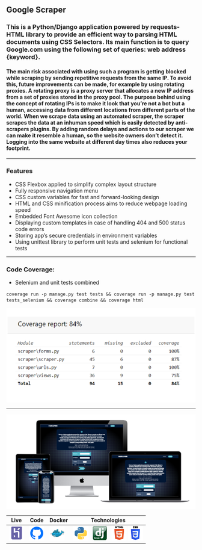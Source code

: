 ## Google Scraper
### This is a Python/Django application powered by requests-HTML library to provide an efficient way to parsing HTML documents using CSS Selectors. Its main function is to query Google.com using the following set of queries: web address {keyword}. 
#### The main risk associated with using such a program is getting blocked while scraping by sending repetitive requests from the same IP. To avoid this, future improvements can be made, for example by using rotating proxies. A rotating proxy is a proxy server that allocates a new IP address from a set of proxies stored in the proxy pool. The purpose behind using the concept of rotating IPs is to make it look that you’re not a bot but a human, accessing data from different locations from different parts of the world. When we scrape data using an automated scraper, the scraper scrapes the data at an inhuman speed which is easily detected by anti-scrapers plugins. By adding random delays and actions to our scraper we can make it resemble a human, so the website owners don’t detect it. Logging into the same website at different day times also reduces your footprint.
--------------------------------------------------

### Features
* CSS Flexbox applied to simplify complex layout structure
* Fully responsive navigation menu 
* CSS custom variables for fast and forward-looking design 
* HTML and CSS minification process aims to reduce webpage loading speed 
* Embedded Font Awesome icon collection 
* Displaying custom templates in case of handling 404 and 500 status code errors
* Storing app’s secure credentials in environment variables
* Using unittest library to perform unit tests and selenium for functional tests

--------------------------------------------------

### Code Coverage:
* Selenium and unit tests combined

```
coverage run -p manage.py test tests && coverage run -p manage.py test tests_selenium && coverage combine && coverage html

```

<img src="https://github.com/mjaroszewski1979/googl-scraper-v1/blob/main/scraper_cov_rep.png">


-------------------------------------------------

![caption](https://github.com/mjaroszewski1979/googl-scraper-v1/blob/main/scraper_mockup.png)
  
  Live | Code | Docker | Technologies
  ---- | ---- | ------ | ------------
  [<img src="https://github.com/mjaroszewski1979/mjaroszewski1979/blob/main/heroku_g.png">](https://mj-scraper.herokuapp.com/) | [<img src="https://github.com/mjaroszewski1979/mjaroszewski1979/blob/main/github_g.png">](https://github.com/mjaroszewski1979/googl-scraper-v1) | [<img src="https://github.com/mjaroszewski1979/mjaroszewski1979/blob/main/docker_g.png">](https://hub.docker.com/r/maciej1245/mj_scraper) | <img src="https://github.com/mjaroszewski1979/mjaroszewski1979/blob/main/python_g.png"> &nbsp; <img src="https://github.com/mjaroszewski1979/mjaroszewski1979/blob/main/django_g.png">  &nbsp; <img src="https://github.com/mjaroszewski1979/mjaroszewski1979/blob/main/html_g.png"> <img src="https://github.com/mjaroszewski1979/mjaroszewski1979/blob/main/css_g.png"> 


